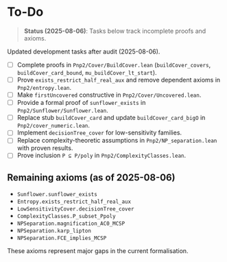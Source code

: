 # To-Do
> **Status (2025-08-06)**: Tasks below track incomplete proofs and axioms.


Updated development tasks after audit (2025-08-06).

- [ ] Complete proofs in `Pnp2/Cover/BuildCover.lean` (`buildCover_covers`, `buildCover_card_bound`, `mu_buildCover_lt_start`).
- [ ] Prove `exists_restrict_half_real_aux` and remove dependent axioms in `Pnp2/entropy.lean`.
- [ ] Make `firstUncovered` constructive in `Pnp2/Cover/Uncovered.lean`.
- [ ] Provide a formal proof of `sunflower_exists` in `Pnp2/Sunflower/Sunflower.lean`.
- [ ] Replace stub `buildCover_card` and update `buildCover_card_bigO` in `Pnp2/cover_numeric.lean`.
- [ ] Implement `decisionTree_cover` for low-sensitivity families.
- [ ] Replace complexity-theoretic assumptions in `Pnp2/NP_separation.lean` with proven results.
- [ ] Prove inclusion `P ⊆ P/poly` in `Pnp2/ComplexityClasses.lean`.

## Remaining axioms (as of 2025-08-06)

- `Sunflower.sunflower_exists`
- `Entropy.exists_restrict_half_real_aux`
- `LowSensitivityCover.decisionTree_cover`
- `ComplexityClasses.P_subset_Ppoly`
- `NPSeparation.magnification_AC0_MCSP`
- `NPSeparation.karp_lipton`
- `NPSeparation.FCE_implies_MCSP`

These axioms represent major gaps in the current formalisation.
